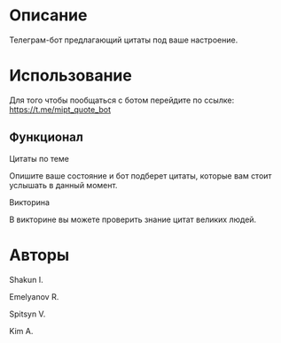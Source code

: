 # Описание

Телеграм-бот предлагающий цитаты под ваше настроение.

# Использование
Для того чтобы пообщаться с ботом перейдите по ссылке: https://t.me/mipt_quote_bot

## Функционал

Цитаты по теме

Опишите ваше состояние и бот подберет цитаты, которые вам стоит услышать в данный момент.


Викторина 

В викторине вы можете проверить знание цитат великих людей.  



# Авторы 
Shakun I.

Emelyanov R.

Spitsyn V.

Kim A.
